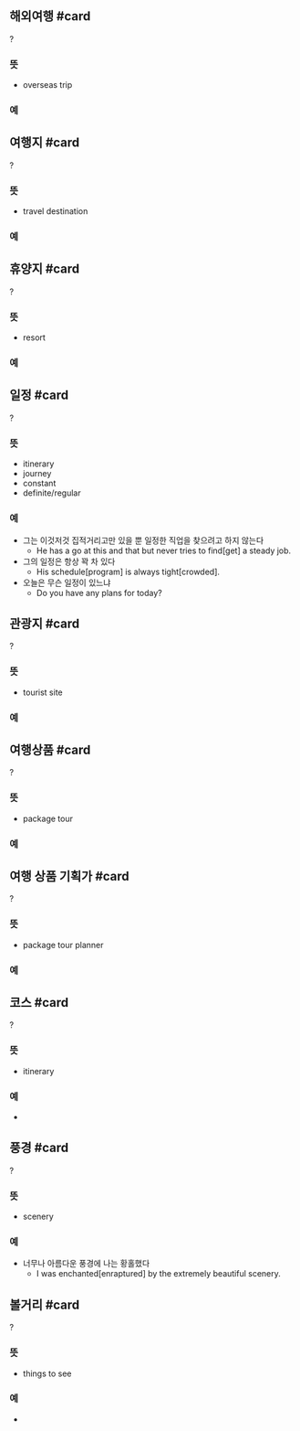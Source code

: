 
## 해외여행 #card
?
### 뜻
- overseas trip
### 예
<!--SR:!2025-01-24,41,252-->

## 여행지 #card
?
### 뜻
- travel destination
### 예
<!--SR:!2025-05-19,181,272-->

## 휴양지 #card
?
### 뜻
- resort
### 예
<!--SR:!2025-02-21,69,226-->

## 일정 #card
?
### 뜻
- itinerary
- journey
- constant
- definite/regular
### 예
- 그는 이것저것 집적거리고만 있을 뿐 일정한 직업을 찾으려고 하지 않는다
	- He has a go at this and that but never tries to find[get] a steady job.
- 그의 일정은 항상 꽉 차 있다
	- His schedule[program] is always tight[crowded].
- 오늘은 무슨 일정이 있느냐
	- Do you have any plans for today?
<!--SR:!2025-02-22,121,290-->

## 관광지 #card
?
### 뜻
- tourist site
### 예
<!--SR:!2025-01-22,16,147-->

## 여행상품 #card
?
### 뜻
- package tour
### 예
<!--SR:!2025-04-19,126,247-->

## 여행 상품 기획가 #card
?
### 뜻
- package tour planner
### 예
<!--SR:!2025-03-18,145,304-->

## 코스 #card
?
### 뜻
- itinerary
### 예
-
<!--SR:!2025-01-18,5,229-->

## 풍경 #card
?
### 뜻
- scenery
### 예
- 너무나 아름다운 풍경에 나는 황홀했다
	- I was enchanted[enraptured] by the extremely beautiful scenery.
<!--SR:!2025-01-16,2,169-->

## 볼거리 #card
?
### 뜻
- things to see
### 예
-
<!--SR:!2025-01-24,11,286-->
